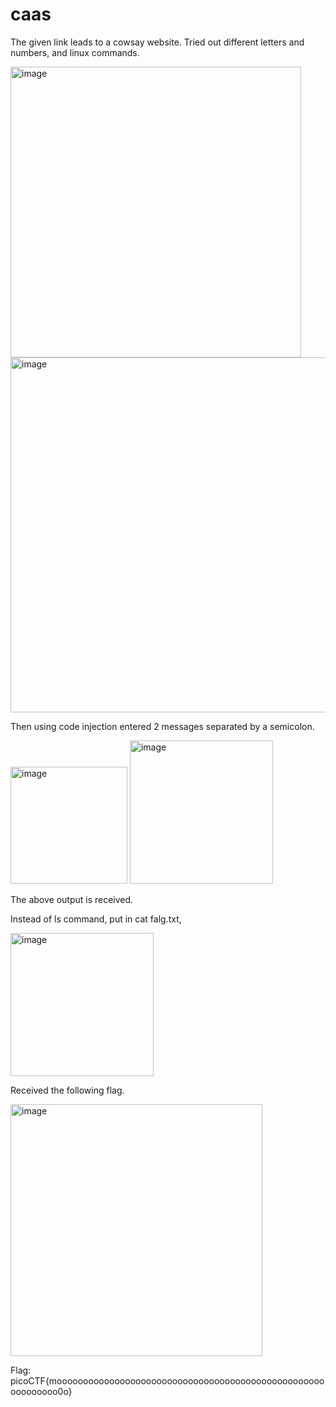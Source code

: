 # caas

The given link leads to a cowsay website.
Tried out different letters and numbers, and linux commands.

<img width="465" alt="image" src="https://github.com/MM1479/pico-ctf/assets/148882111/10a7658f-8cb8-46c5-80ec-e54d772c392c">

<img width="568" alt="image" src="https://github.com/MM1479/pico-ctf/assets/148882111/5a24f1e6-b06f-4240-b011-0e8c6b5bad24">

Then using code injection entered 2 messages separated by a semicolon.

<img width="187" alt="image" src="https://github.com/MM1479/pico-ctf/assets/148882111/01a6036c-db5f-4ece-adb3-3fb30b679f01">

<img width="229" alt="image" src="https://github.com/MM1479/pico-ctf/assets/148882111/2ce7556d-13d8-4781-b621-16791069f55d">

The above output is received.

Instead of ls command, put in cat falg.txt,

<img width="229" alt="image" src="https://github.com/MM1479/pico-ctf/assets/148882111/2ac64d27-773f-4d71-ac84-475e628b2ecc">

Received the following flag.

<img width="403" alt="image" src="https://github.com/MM1479/pico-ctf/assets/148882111/86a975c8-1554-4ff7-bdb8-8a81fcd95500">

Flag: picoCTF{moooooooooooooooooooooooooooooooooooooooooooooooooooooooooooo0o}
